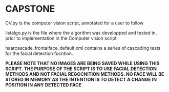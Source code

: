 # CAPSTONE
CV.py is the computer vision script, annotated for a user to follow 

listalgo.py is the file where the algorithm was developped and tested in, prior to implementation in the Computer vision script

haarcascade_frontalface_default.xml contains a series of cascading tests for the facial detection fucntion. 

**PLEASE NOTE THAT NO IMAGES ARE BEING SAVED WHILE USING THIS SCRIPT. THE PURPOSE OF THE SCRIPT IS TO USE FACIAL DETECTION METHODS AND NOT FACIAL REGOCNITION METHODS. NO FACE WILL BE STORED IN MEMORY AS THE INTENTION IS TO DETECT A CHANGE IN POSITION IN ANY DETECTED FACE**


